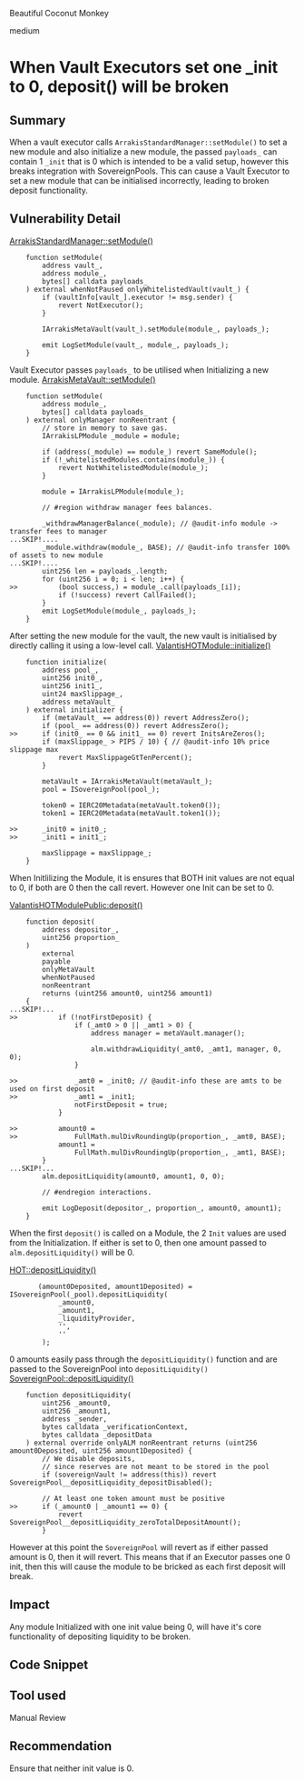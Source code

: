 Beautiful Coconut Monkey

medium

# When Vault Executors set one _init to 0, deposit() will be broken

## Summary
When a vault executor calls `ArrakisStandardManager::setModule()` to set a new module and also initialize a new module, the passed `payloads_` can contain 1 `_init` that is 0 which is intended to be a valid setup, however this breaks integration with SovereignPools. This can cause a Vault Executor to set a new module that can be initialised incorrectly, leading to broken deposit functionality.

## Vulnerability Detail
[ArrakisStandardManager::setModule()](https://github.com/sherlock-audit/2024-03-arrakis/blob/main/arrakis-modular/src/ArrakisStandardManager.sol#L429-L441)
```solidity
    function setModule(
        address vault_,
        address module_,
        bytes[] calldata payloads_
    ) external whenNotPaused onlyWhitelistedVault(vault_) {
        if (vaultInfo[vault_].executor != msg.sender) {
            revert NotExecutor();
        }

        IArrakisMetaVault(vault_).setModule(module_, payloads_);

        emit LogSetModule(vault_, module_, payloads_);
    }
```
Vault Executor passes `payloads_` to be utilised when Initializing a new module.
[ArrakisMetaVault::setModule()](https://github.com/sherlock-audit/2024-03-arrakis/blob/main/arrakis-modular/src/abstracts/ArrakisMetaVault.sol#L97-L134)
```solidity
    function setModule(
        address module_,
        bytes[] calldata payloads_
    ) external onlyManager nonReentrant {
        // store in memory to save gas.
        IArrakisLPModule _module = module;

        if (address(_module) == module_) revert SameModule();
        if (!_whitelistedModules.contains(module_)) {
            revert NotWhitelistedModule(module_);
        }

        module = IArrakisLPModule(module_);

        // #region withdraw manager fees balances.

        _withdrawManagerBalance(_module); // @audit-info module -> transfer fees to manager
...SKIP!....
        _module.withdraw(module_, BASE); // @audit-info transfer 100% of assets to new module
...SKIP!....
        uint256 len = payloads_.length;
        for (uint256 i = 0; i < len; i++) {
>>          (bool success,) = module_.call(payloads_[i]);
            if (!success) revert CallFailed();
        }
        emit LogSetModule(module_, payloads_);
    }
```
After setting the new module for the vault, the new vault is initialised by directly calling it using a low-level call.
[ValantisHOTModule::initialize()](https://github.com/sherlock-audit/2024-03-arrakis/blob/main/arrakis-modular/src/abstracts/ValantisHOTModule.sol#L107-L131)
```solidity
    function initialize(
        address pool_,
        uint256 init0_,
        uint256 init1_,
        uint24 maxSlippage_,
        address metaVault_
    ) external initializer {
        if (metaVault_ == address(0)) revert AddressZero();
        if (pool_ == address(0)) revert AddressZero();
>>      if (init0_ == 0 && init1_ == 0) revert InitsAreZeros();
        if (maxSlippage_ > PIPS / 10) { // @audit-info 10% price slippage max
            revert MaxSlippageGtTenPercent();
        }

        metaVault = IArrakisMetaVault(metaVault_);
        pool = ISovereignPool(pool_);

        token0 = IERC20Metadata(metaVault.token0());
        token1 = IERC20Metadata(metaVault.token1());

>>      _init0 = init0_;
>>      _init1 = init1_;

        maxSlippage = maxSlippage_;
    }
```
When Initlilizing the Module, it is ensures that BOTH init values are not equal to 0, if both are 0 then the call revert. However one Init can be set to 0.

[ValantisHOTModulePublic:deposit()](https://github.com/sherlock-audit/2024-03-arrakis/blob/main/arrakis-modular/src/modules/ValantisHOTModulePublic.sol#L35-L96)
```solidity
    function deposit(
        address depositor_,
        uint256 proportion_
    )
        external
        payable
        onlyMetaVault
        whenNotPaused
        nonReentrant
        returns (uint256 amount0, uint256 amount1)
    {
...SKIP!...
>>          if (!notFirstDeposit) {
                if (_amt0 > 0 || _amt1 > 0) {
                    address manager = metaVault.manager();

                    alm.withdrawLiquidity(_amt0, _amt1, manager, 0, 0); 
                }

>>              _amt0 = _init0; // @audit-info these are amts to be used on first deposit
>>              _amt1 = _init1;
                notFirstDeposit = true;
            }

>>          amount0 =
>>              FullMath.mulDivRoundingUp(proportion_, _amt0, BASE);
            amount1 =
                FullMath.mulDivRoundingUp(proportion_, _amt1, BASE);
        }
...SKIP!...
        alm.depositLiquidity(amount0, amount1, 0, 0); 

        // #endregion interactions.

        emit LogDeposit(depositor_, proportion_, amount0, amount1);
    }
```
When the first `deposit()` is called on a Module, the 2 `Init` values are used from the Initialization. If either is set to 0, then one amount passed to `alm.depositLiquidity()` will be 0.

[HOT::depositLiquidity()](https://github.com/sherlock-audit/2024-03-arrakis/blob/main/valantis-hot/src/HOT.sol#L664-L704)
```solidity
       (amount0Deposited, amount1Deposited) = ISovereignPool(_pool).depositLiquidity(
            _amount0,
            _amount1,
            _liquidityProvider,
            '',
            ''
        );
```
0 amounts easily pass through the `depositLiquidity()` function and are passed to the SovereignPool into `depositLiquidity()`
[SovereignPool::depositLiquidity()](https://github.com/ValantisLabs/valantis-core/blob/main/src/pools/SovereignPool.sol#L835-L849)
```solidity
    function depositLiquidity(
        uint256 _amount0,
        uint256 _amount1,
        address _sender,
        bytes calldata _verificationContext,
        bytes calldata _depositData
    ) external override onlyALM nonReentrant returns (uint256 amount0Deposited, uint256 amount1Deposited) {
        // We disable deposits,
        // since reserves are not meant to be stored in the pool
        if (sovereignVault != address(this)) revert SovereignPool__depositLiquidity_depositDisabled();

        // At least one token amount must be positive
>>      if (_amount0 | _amount1 == 0) {
            revert SovereignPool__depositLiquidity_zeroTotalDepositAmount();
        }
```
However at this point the `SovereignPool` will revert as if either passed amount is 0, then it will revert. This means that if an Executor passes one 0 init, then this will cause the module to be bricked as each first deposit will break.

## Impact

Any module Initialized with one init value being 0, will have it's core functionality of depositing liquidity to be broken.

## Code Snippet

## Tool used

Manual Review

## Recommendation

Ensure that neither init value is 0.